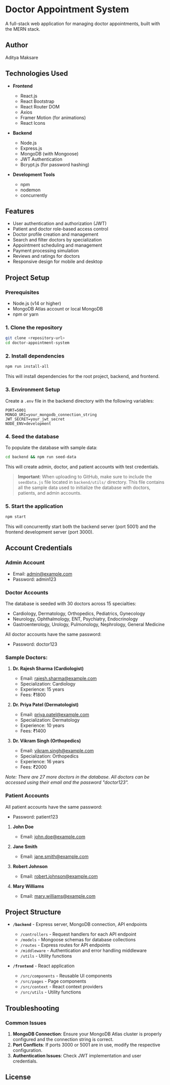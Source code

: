 # Doctor Appointment System

A full-stack web application for managing doctor appointments, built with the MERN stack.

## Author
Aditya Maksare

## Technologies Used

- **Frontend**
  - React.js
  - React Bootstrap
  - React Router DOM
  - Axios
  - Framer Motion (for animations)
  - React Icons

- **Backend**
  - Node.js
  - Express.js
  - MongoDB (with Mongoose)
  - JWT Authentication
  - Bcrypt.js (for password hashing)

- **Development Tools**
  - npm
  - nodemon
  - concurrently

## Features

- User authentication and authorization (JWT)
- Patient and doctor role-based access control
- Doctor profile creation and management
- Search and filter doctors by specialization
- Appointment scheduling and management
- Payment processing simulation
- Reviews and ratings for doctors
- Responsive design for mobile and desktop

## Project Setup

### Prerequisites
- Node.js (v14 or higher)
- MongoDB Atlas account or local MongoDB
- npm or yarn

### 1. Clone the repository

```bash
git clone <repository-url>
cd doctor-appointment-system
```

### 2. Install dependencies

```bash
npm run install-all
```

This will install dependencies for the root project, backend, and frontend.

### 3. Environment Setup

Create a `.env` file in the backend directory with the following variables:

```
PORT=5001
MONGO_URI=your_mongodb_connection_string
JWT_SECRET=your_jwt_secret
NODE_ENV=development
```

### 4. Seed the database

To populate the database with sample data:

```bash
cd backend && npm run seed-data
```

This will create admin, doctor, and patient accounts with test credentials.

> **Important**: When uploading to GitHub, make sure to include the `seedData.js` file located in `backend/utils/` directory. This file contains all the sample data used to initialize the database with doctors, patients, and admin accounts.

### 5. Start the application

```bash
npm start
```

This will concurrently start both the backend server (port 5001) and the frontend development server (port 3000).

## Account Credentials

### Admin Account

- Email: admin@example.com
- Password: admin123

### Doctor Accounts

The database is seeded with 30 doctors across 15 specialties:
- Cardiology, Dermatology, Orthopedics, Pediatrics, Gynecology
- Neurology, Ophthalmology, ENT, Psychiatry, Endocrinology
- Gastroenterology, Urology, Pulmonology, Nephrology, General Medicine

All doctor accounts have the same password:
- Password: doctor123

### Sample Doctors:

1. **Dr. Rajesh Sharma (Cardiologist)**
   - Email: rajesh.sharma@example.com
   - Specialization: Cardiology
   - Experience: 15 years
   - Fees: ₹1800

2. **Dr. Priya Patel (Dermatologist)**
   - Email: priya.patel@example.com
   - Specialization: Dermatology
   - Experience: 10 years
   - Fees: ₹1400

3. **Dr. Vikram Singh (Orthopedics)**
   - Email: vikram.singh@example.com
   - Specialization: Orthopedics
   - Experience: 16 years
   - Fees: ₹2000

*Note: There are 27 more doctors in the database. All doctors can be accessed using their email and the password "doctor123".*

### Patient Accounts

All patient accounts have the same password:
- Password: patient123

1. **John Doe**
   - Email: john.doe@example.com

2. **Jane Smith**
   - Email: jane.smith@example.com

3. **Robert Johnson**
   - Email: robert.johnson@example.com

4. **Mary Williams**
   - Email: mary.williams@example.com

## Project Structure

- **`/backend`** - Express server, MongoDB connection, API endpoints
  - `/controllers` - Request handlers for each API endpoint
  - `/models` - Mongoose schemas for database collections
  - `/routes` - Express routes for API endpoints
  - `/middleware` - Authentication and error handling middleware
  - `/utils` - Utility functions

- **`/frontend`** - React application
  - `/src/components` - Reusable UI components
  - `/src/pages` - Page components
  - `/src/context` - React context providers
  - `/src/utils` - Utility functions

## Troubleshooting

### Common Issues

1. **MongoDB Connection**: Ensure your MongoDB Atlas cluster is properly configured and the connection string is correct.
2. **Port Conflicts**: If ports 3000 or 5001 are in use, modify the respective configuration.
3. **Authentication Issues**: Check JWT implementation and user credentials.

## License
